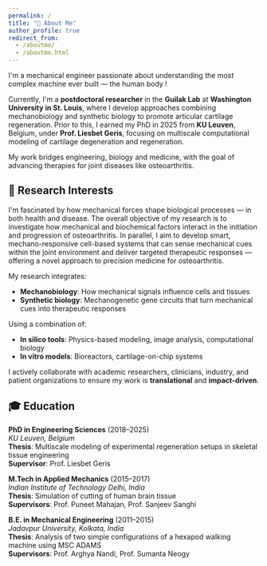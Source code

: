 ```yaml
---
permalink: /
title: "👋 About Me"
author_profile: true
redirect_from: 
  - /aboutme/
  - /aboutme.html
---
```



I'm a mechanical engineer passionate about understanding the most complex machine ever built — the human body !

Currently, I'm a **postdoctoral researcher** in the **Guilak Lab** at **Washington University in St. Louis**, where I develop approaches combining mechanobiology and synthetic biology to promote articular cartilage regeneration. Prior to this, I earned my PhD in 2025 from **KU Leuven**, Belgium, under **Prof. Liesbet Geris**, focusing on multiscale computational modeling of cartilage degeneration and regeneration.

My work bridges engineering, biology and medicine, with the goal of advancing therapies for joint diseases like osteoarthritis.


## 🔬 Research Interests

I'm fascinated by how mechanical forces shape biological processes — in both health and disease. The overall objective of my research is to investigate how mechanical and biochemical factors interact in the initiation and progression of osteoarthritis. In parallel, I aim to develop smart, mechano-responsive cell-based systems that can sense mechanical cues within the joint environment and deliver targeted therapeutic responses — offering a novel approach to precision medicine for osteoarthritis.

My research integrates:

- **Mechanobiology**: How mechanical signals influence cells and tissues
- **Synthetic biology**: Mechanogenetic gene circuits that turn mechanical cues into therapeutic responses

Using a combination of:  
- **In silico tools**: Physics-based modeling, image analysis, computational biology  
- **In vitro models**: Bioreactors, cartilage-on-chip systems   

I actively collaborate with academic researchers, clinicians, industry, and patient organizations to ensure my work is **translational** and **impact-driven**.


## 🎓 Education

**PhD in Engineering Sciences** (2018–2025)  
*KU Leuven, Belgium*  
**Thesis**: Multiscale modeling of experimental regeneration setups in skeletal tissue engineering  
**Supervisor**: Prof. Liesbet Geris

**M.Tech in Applied Mechanics** (2015–2017)  
*Indian Institute of Technology Delhi, India*   
**Thesis**: Simulation of cutting of human brain tissue  
**Supervisors**: Prof. Puneet Mahajan, Prof. Sanjeev Sanghi

**B.E. in Mechanical Engineering** (2011–2015)  
*Jadavpur University, Kolkata, India*  
**Thesis**: Analysis of two simple configurations of a hexapod walking machine using MSC ADAMS  
**Supervisors**: Prof. Arghya Nandi, Prof. Sumanta Neogy


